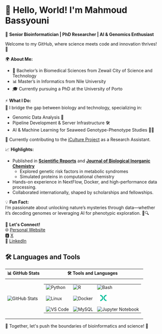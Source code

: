 # 👋 Hello, World! I'm Mahmoud Bassyouni

🔬 **Senior Bioinformatician | PhD Researcher | AI & Genomics Enthusiast**  

Welcome to my GitHub, where science meets code and innovation thrives! 🚀  

🌍 **About Me:**  
- 🧬 Bachelor’s in Biomedical Sciences from Zewail City of Science and Technology  
- 📊 Master’s in Informatics from Nile University  
- 🎓 Currently pursuing a PhD at the University of Porto  

⚡ **What I Do:**  
🔹 I bridge the gap between biology and technology, specializing in:  
  - Genomic Data Analysis 🧬  
  - Pipeline Development & Server Infrastructure 🛠️  
  - AI & Machine Learning for Seaweed Genotype-Phenotype Studies 🌿🤖  

🔹 Currently contributing to the [iCulture Project](https://iculture-project.eu) as a Research Assistant.  

📈 **Highlights:**  
- Published in [**Scientific Reports**](https://www.nature.com/articles/s41598-023-46844-z) and [**Journal of Biological Inorganic Chemistry**](https://link.springer.com/article/10.1007/s00775-017-1530-8)  
  - Explored genetic risk factors in metabolic syndromes  
  - Simulated proteins in computational chemistry  
- Hands-on experience in NextFlow, Docker, and high-performance data processing.  
- Collaborated internationally, shaped by scholarships and fellowships.  

💡 **Fun Fact:**  
I’m passionate about unlocking nature’s mysteries through data—whether it’s decoding genomes or leveraging AI for phenotypic exploration. 🌱🔍  

🚀 **Let's Connect!**  
🌐 [Personal Website](https://www.ciimar.up.pt/members/mahmoud-bassyouni-elsayed-attia-abdallah/)  
🆇 [X](https://x.com/ma7moudbassuoni)  
💼 [LinkedIn](https://www.linkedin.com/in/mahmoudbassuoni/)  


## 🛠️ Languages and Tools

<div align="center">

| 📊 GitHub Stats | 🛠️ Tools and Languages  |
|------------------|---------------------------|
| ![GitHub Stats](https://github-readme-stats.vercel.app/api?username=mahmoudbassuoni&show_icons=true&theme=radical) | <table><tr><td><img src="https://cdn.jsdelivr.net/gh/devicons/devicon/icons/python/python-original.svg" alt="Python" width="40" height="40"/></td><td><img src="https://cdn.jsdelivr.net/gh/devicons/devicon/icons/r/r-original.svg" alt="R" width="40" height="40"/></td><td><img src="https://cdn.jsdelivr.net/gh/devicons/devicon/icons/bash/bash-original.svg" alt="Bash" width="40" height="40"/></td></tr><tr><td><img src="https://cdn.jsdelivr.net/gh/devicons/devicon/icons/linux/linux-original.svg" alt="Linux" width="40" height="40"/></td><td><img src="https://cdn.jsdelivr.net/gh/devicons/devicon/icons/docker/docker-original.svg" alt="Docker" width="40" height="40"/></td><td><img src="https://raw.githubusercontent.com/seqeralabs/logos/master/nextflow/nextflow_icon_color.svg" alt="Nextflow" width="40" height="40"/></td></tr><tr><td><img src="https://cdn.jsdelivr.net/gh/devicons/devicon/icons/vscode/vscode-original.svg" alt="VS Code" width="40" height="40"/></td><td><img src="https://cdn.jsdelivr.net/gh/devicons/devicon/icons/mysql/mysql-original.svg" alt="MySQL" width="40" height="40"/></td><td><img src="https://cdn.jsdelivr.net/gh/devicons/devicon/icons/jupyter/jupyter-original.svg" alt="Jupyter Notebook" width="40" height="40"/></td></tr></table> |

</div>

🤝 Together, let's push the boundaries of bioinformatics and science! 🌟
